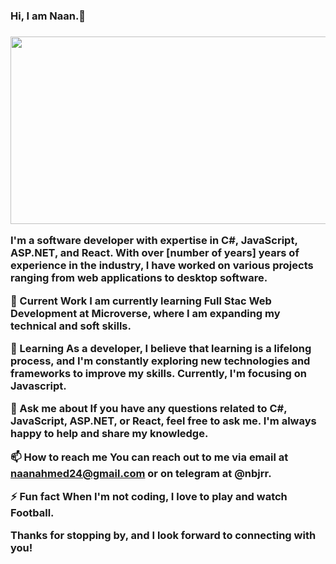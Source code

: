 <h3> Hi, I am Naan.👋 <h3>

<img src="https://github.com/naanmohammed/naanmohammed/blob/main/Naan%20Mohammed.gif" height="300" width="2000"></img>
  
I'm a software developer with expertise in C#, JavaScript, ASP.NET, and React. With over [number of years] years of experience in the industry, I have worked on various projects ranging from web applications to desktop software.

🔭 Current Work
I am currently learning Full Stac Web Development at Microverse, where I am expanding my technical and soft skills.

🌱 Learning
As a developer, I believe that learning is a lifelong process, and I'm constantly exploring new technologies and frameworks to improve my skills. Currently, I'm focusing on Javascript.

💬 Ask me about
If you have any questions related to C#, JavaScript, ASP.NET, or React, feel free to ask me. I'm always happy to help and share my knowledge.

📫 How to reach me
You can reach out to me via email at naanahmed24@gmail.com or on telegram at @nbjrr.

⚡ Fun fact
When I'm not coding, I love to play and watch Football.

Thanks for stopping by, and I look forward to connecting with you!
